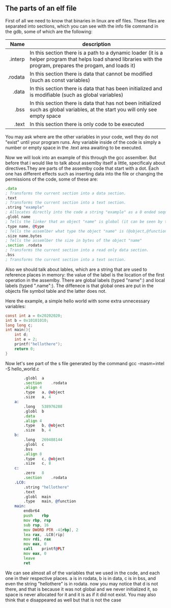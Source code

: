 ## The parts of an elf file

First of all we need to know that binaries in linux are elf files. These files are separated into sections, which you can see with the info file command in the gdb, some of which are the following:


|   Name   |                                            description                                                          |
|---------:|-----------------------------------------------------------------------------------------------------------------|
|.interp   |In this section there is a path to a dynamic loader (it is a helper program that helps load shared libraries with the program, prepares the progam, and loads it)                                                                              |
|.rodata   |In this section there is data that cannot be modified (such as const variables)                                  |
|.data     |In this section there is data that has been initialized and is modifiable (such as global variables)             |
|.bss      |In this section there is data that has not been initialized such as global variables, at the start you will only see empty space                                                                                                              |
|.text     |In this section there is only code to be executed                                                                |

You may ask where are the other variables in your code, well they do not "exist" until your program runs. Any variable inside of the code is simply a number or empty space in the .text area awaiting to be executed.

Now we will look into an example of this through the gcc assemlber. But before that i would like to talk about assemlby itself a little, specificaly about directives.They are parts of the assemlby code that start with a dot. Each one has different effects such as inserting data into the file or changing the permissions of the code, some of these are:

```asm
.data
; Transforms the current section into a data section.
.text
; Transforms the current section into a text section.
.string "example"
; Allocates directly into the code a string "example" as a 0 ended sequence of bytes.
.globl name
; Tells the linker that an object "name" is global (it can be seen by the rest of the code even if it is not in the same file) (it also creates the object)
.type name, @type
; Tells the assemlber what type the object "name" is (@object,@function)
.size name,bytes
; Tells the assemlber the size in bytes of the object "name"
.section .rodata
; Transforms the current section into a read only data section.
.bss
; Transforms the current section into a text section.
```

Also we should talk about lables, which are a string that are used to reference places in memory: the value of the label is the location of the first operation in the assemlby. There are global labels (typed "name":) and local labels (typed ".name":). The diffenece is that global ones are put in the objects file symbol table and the latter does not.


Here the example, a simple hello world with some extra unnecessary variables:

```c
const int a = 0x20202020;
int b = 0x10101010;
long long c;
int main(){
    int d;
    int e = 2;
    printf("hellothere");
    return 0;
}
```

Now let's see part of the s file generated by the command gcc -masm=intel -S hello_world.c

```asm
        .globl	a
        .section	.rodata
        .align 4
        .type	a, @object
        .size	a, 4
    a:
        .long	538976288
        .globl	b
        .data
        .align 4
        .type	b, @object
        .size	b, 4
    b:
        .long	269488144
        .globl	c
        .bss
        .align 8
        .type	c, @object
        .size	c, 8
    c:
        .zero	8
        .section	.rodata
    .LC0:
        .string	"hellothere"
        .text
        .globl	main
        .type	main, @function
    main:
        endbr64
        push	rbp
        mov	rbp, rsp
        sub	rsp, 16
        mov	DWORD PTR -4[rbp], 2
        lea	rax, .LC0[rip]
        mov	rdi, rax
        mov	eax, 0
        call	printf@PLT
        mov	eax, 0
        leave
        ret

```

We can see almost all of the variables that we used in the code, and each one in their respective places. a is in rodata, b is in data, c is in bss, and even the string "hellothere" is in rodata. now you may notice that d is not there, and that is because it was not global and we never initialized it, so space is never allocated for it and it is as if it did not exist. You may also think that e disappeared as well but that is not the case